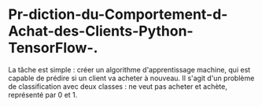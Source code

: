 # Pr-diction-du-Comportement-d-Achat-des-Clients-Python-TensorFlow-.
La tâche est simple : créer un algorithme d'apprentissage machine, qui est capable de prédire si un client va acheter à nouveau.  Il s'agit d'un problème de classification avec deux classes : ne veut pas acheter et achète, représenté par 0 et 1.
